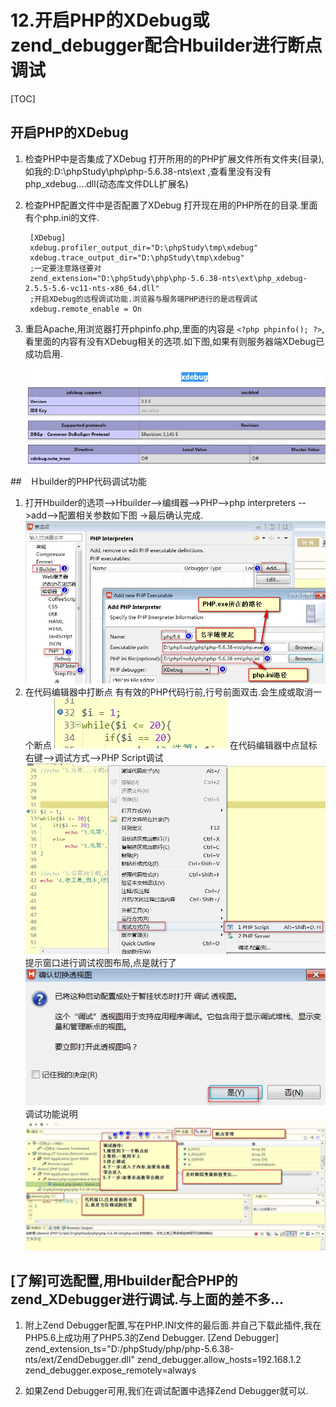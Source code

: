 # 12.开启PHP的XDebug或zend_debugger配合Hbuilder进行断点调试
[TOC]

## 开启PHP的XDebug
1. 检查PHP中是否集成了XDebug
    打开所用的的PHP扩展文件所有文件夹(目录),如我的:D:\phpStudy\php\php-5.6.38-nts\ext ,查看里没有没有php_xdebug....dll(动态库文件DLL扩展名)
2. 检查PHP配置文件中是否配置了XDebug
    打开现在用的PHP所在的目录.里面有个php.ini的文件.

        [XDebug]
        xdebug.profiler_output_dir="D:\phpStudy\tmp\xdebug"
        xdebug.trace_output_dir="D:\phpStudy\tmp\xdebug"
        ;一定要注意路径要对
        zend_extension="D:\phpStudy\php\php-5.6.38-nts\ext\php_xdebug-2.5.5-5.6-vc11-nts-x86_64.dll"
        ;开启XDebug的远程调试功能.浏览器与服务端PHP进行的是远程调试
        xdebug.remote_enable = On

3. 重启Apache,用浏览器打开phpinfo.php,里面的内容是 `<?php phpinfo(); ?>`,看里面的内容有没有XDebug相关的选项.如下图,如果有则服务器端XDebug已成功启用.

    ![](./_image/2018-11-19-11-15-08.jpg)

##　Ｈbuilder的PHP代码调试功能
1. 打开Hbuilder的选项-->Hbuilder-->编缉器-->PHP-->php interpreters -->add-->配置相关参数如下图  ->最后确认完成.
    ![](./_image/2018-11-19-11-21-14.jpg)
2. 在代码编辑器中打断点
    有有效的PHP代码行前,行号前面双击.会生成或取消一个断点
    ![](./_image/2018-11-19-11-24-27.jpg)
在代码编辑器中点鼠标右键-->调试方式-->PHP Script调试
![](./_image/2018-11-19-11-26-17.jpg)
提示窗口进行调试视图布局,点是就行了
![](./_image/2018-11-19-11-27-08.jpg)
调试功能说明
![](./_image/2018-11-19-11-32-53.jpg)

## [了解]可选配置,用Hbuilder配合PHP的zend_XDebugger进行调试.与上面的差不多...
1. 附上Zend Debugger配置,写在PHP.INI文件的最后面.并自己下载此插件,我在PHP5.6上成功用了PHP5.3的Zend Debugger.
         [Zend Debugger]
        zend_extension_ts="D:/phpStudy/php/php-5.6.38-nts/ext/ZendDebugger.dll"
        zend_debugger.allow_hosts=192.168.1.2
        zend_debugger.expose_remotely=always

2. 如果Zend Debugger可用,我们在调试配置中选择Zend Debugger就可以.

